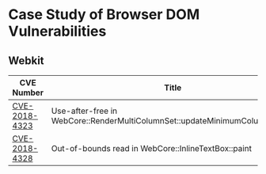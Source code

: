 # Case Study of Browser DOM Vulnerabilities

## Webkit

CVE Number | Title | Credit
---------- | ----- | ------
[CVE-2018-4323](./Webkit/CVE-2018-4323.md) | Use-after-free in WebCore::RenderMultiColumnSet::updateMinimumColumnHeight | ifratric
[CVE-2018-4328](./Webkit/CVE-2018-4328.md) | Out-of-bounds read in WebCore::InlineTextBox::paint | ifratric
